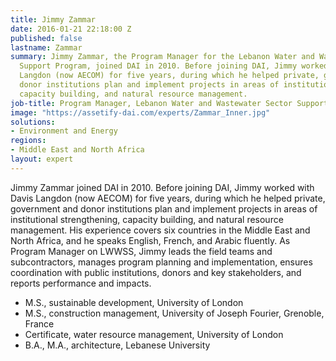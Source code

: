 ```yaml
---
title: Jimmy Zammar
date: 2016-01-21 22:18:00 Z
published: false
lastname: Zammar
summary: Jimmy Zammar, the Program Manager for the Lebanon Water and Wastewater Sector
  Support Program, joined DAI in 2010. Before joining DAI, Jimmy worked with Davis
  Langdon (now AECOM) for five years, during which he helped private, government and
  donor institutions plan and implement projects in areas of institutional strengthening,
  capacity building, and natural resource management.
job-title: Program Manager, Lebanon Water and Wastewater Sector Support Program
image: "https://assetify-dai.com/experts/Zammar_Inner.jpg"
solutions:
- Environment and Energy
regions:
- Middle East and North Africa
layout: expert
---
```


Jimmy Zammar joined DAI in 2010. Before joining DAI, Jimmy worked with Davis Langdon (now AECOM) for five years, during which he helped private, government and donor institutions plan and implement projects in areas of institutional strengthening, capacity building, and natural resource management. His experience covers six countries in the Middle East and North Africa, and he speaks English, French, and Arabic fluently. As Program Manager on LWWSS, Jimmy leads the field teams and subcontractors, manages program planning and implementation, ensures coordination with public institutions, donors and key stakeholders, and reports performance and impacts.

* M.S., sustainable development, University of London
* M.S., construction management, University of Joseph Fourier, Grenoble, France
* Certificate, water resource management, University of London
* B.A., M.A., architecture, Lebanese University
